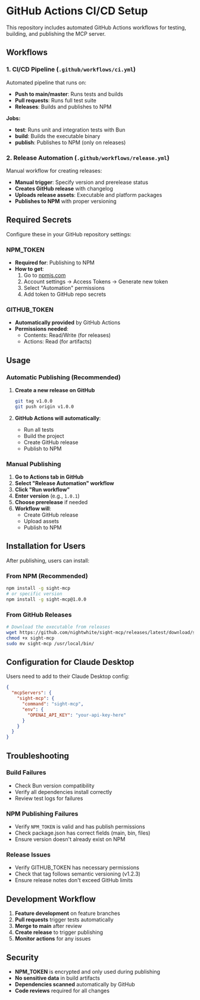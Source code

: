 # GitHub Actions CI/CD Setup

This repository includes automated GitHub Actions workflows for testing, building, and publishing the MCP server.

## Workflows

### 1. CI/CD Pipeline (`.github/workflows/ci.yml`)

Automated pipeline that runs on:
- **Push to main/master**: Runs tests and builds
- **Pull requests**: Runs full test suite
- **Releases**: Builds and publishes to NPM

**Jobs:**
- **test**: Runs unit and integration tests with Bun
- **build**: Builds the executable binary
- **publish**: Publishes to NPM (only on releases)

### 2. Release Automation (`.github/workflows/release.yml`)

Manual workflow for creating releases:
- **Manual trigger**: Specify version and prerelease status
- **Creates GitHub release** with changelog
- **Uploads release assets**: Executable and platform packages
- **Publishes to NPM** with proper versioning

## Required Secrets

Configure these in your GitHub repository settings:

### NPM_TOKEN
- **Required for**: Publishing to NPM
- **How to get**:
  1. Go to [npmjs.com](https://www.npmjs.com)
  2. Account settings → Access Tokens → Generate new token
  3. Select "Automation" permissions
  4. Add token to GitHub repo secrets

### GITHUB_TOKEN
- **Automatically provided** by GitHub Actions
- **Permissions needed**:
  - Contents: Read/Write (for releases)
  - Actions: Read (for artifacts)

## Usage

### Automatic Publishing (Recommended)

1. **Create a new release on GitHub**
   ```bash
   git tag v1.0.0
   git push origin v1.0.0
   ```

2. **GitHub Actions will automatically**:
   - Run all tests
   - Build the project
   - Create GitHub release
   - Publish to NPM

### Manual Publishing

1. **Go to Actions tab in GitHub**
2. **Select "Release Automation" workflow**
3. **Click "Run workflow"**
4. **Enter version** (e.g., `1.0.1`)
5. **Choose prerelease** if needed
6. **Workflow will**:
   - Create GitHub release
   - Upload assets
   - Publish to NPM

## Installation for Users

After publishing, users can install:

### From NPM (Recommended)
```bash
npm install -g sight-mcp
# or specific version
npm install -g sight-mcp@1.0.0
```

### From GitHub Releases
```bash
# Download the executable from releases
wget https://github.com/nightwhite/sight-mcp/releases/latest/download/sight-mcp
chmod +x sight-mcp
sudo mv sight-mcp /usr/local/bin/
```

## Configuration for Claude Desktop

Users need to add to their Claude Desktop config:

```json
{
  "mcpServers": {
    "sight-mcp": {
      "command": "sight-mcp",
      "env": {
        "OPENAI_API_KEY": "your-api-key-here"
      }
    }
  }
}
```

## Troubleshooting

### Build Failures
- Check Bun version compatibility
- Verify all dependencies install correctly
- Review test logs for failures

### NPM Publishing Failures
- Verify `NPM_TOKEN` is valid and has publish permissions
- Check package.json has correct fields (main, bin, files)
- Ensure version doesn't already exist on NPM

### Release Issues
- Verify GITHUB_TOKEN has necessary permissions
- Check that tag follows semantic versioning (v1.2.3)
- Ensure release notes don't exceed GitHub limits

## Development Workflow

1. **Feature development** on feature branches
2. **Pull requests** trigger tests automatically
3. **Merge to main** after review
4. **Create release** to trigger publishing
5. **Monitor actions** for any issues

## Security

- **NPM_TOKEN** is encrypted and only used during publishing
- **No sensitive data** in build artifacts
- **Dependencies scanned** automatically by GitHub
- **Code reviews** required for all changes